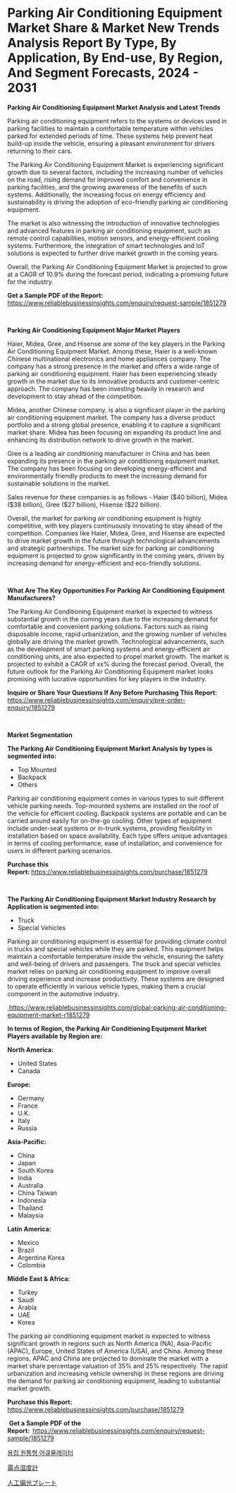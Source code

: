 <p><h1>Parking Air Conditioning Equipment Market Share & Market New Trends Analysis Report By Type, By Application, By End-use, By Region, And Segment Forecasts, 2024 - 2031</h1></p><p><strong>Parking Air Conditioning Equipment Market Analysis and Latest Trends</strong></p>
<p><p>Parking air conditioning equipment refers to the systems or devices used in parking facilities to maintain a comfortable temperature within vehicles parked for extended periods of time. These systems help prevent heat build-up inside the vehicle, ensuring a pleasant environment for drivers returning to their cars.</p><p>The Parking Air Conditioning Equipment Market is experiencing significant growth due to several factors, including the increasing number of vehicles on the road, rising demand for improved comfort and convenience in parking facilities, and the growing awareness of the benefits of such systems. Additionally, the increasing focus on energy efficiency and sustainability is driving the adoption of eco-friendly parking air conditioning equipment.</p><p>The market is also witnessing the introduction of innovative technologies and advanced features in parking air conditioning equipment, such as remote control capabilities, motion sensors, and energy-efficient cooling systems. Furthermore, the integration of smart technologies and IoT solutions is expected to further drive market growth in the coming years.</p><p>Overall, the Parking Air Conditioning Equipment Market is projected to grow at a CAGR of 10.9% during the forecast period, indicating a promising future for the industry.</p></p>
<p><strong>Get a Sample PDF of the Report:&nbsp;</strong> <a href="https://www.reliablebusinessinsights.com/enquiry/request-sample/1851279">https://www.reliablebusinessinsights.com/enquiry/request-sample/1851279</a></p>
<p>&nbsp;</p>
<p><strong>Parking Air Conditioning Equipment Major Market Players</strong></p>
<p><p>Haier, Midea, Gree, and Hisense are some of the key players in the Parking Air Conditioning Equipment Market. Among these, Haier is a well-known Chinese multinational electronics and home appliances company. The company has a strong presence in the market and offers a wide range of parking air conditioning equipment. Haier has been experiencing steady growth in the market due to its innovative products and customer-centric approach. The company has been investing heavily in research and development to stay ahead of the competition.</p><p>Midea, another Chinese company, is also a significant player in the parking air conditioning equipment market. The company has a diverse product portfolio and a strong global presence, enabling it to capture a significant market share. Midea has been focusing on expanding its product line and enhancing its distribution network to drive growth in the market.</p><p>Gree is a leading air conditioning manufacturer in China and has been expanding its presence in the parking air conditioning equipment market. The company has been focusing on developing energy-efficient and environmentally friendly products to meet the increasing demand for sustainable solutions in the market.</p><p>Sales revenue for these companies is as follows - Haier ($40 billion), Midea ($38 billion), Gree ($27 billion), Hisense ($22 billion).</p><p>Overall, the market for parking air conditioning equipment is highly competitive, with key players continuously innovating to stay ahead of the competition. Companies like Haier, Midea, Gree, and Hisense are expected to drive market growth in the future through technological advancements and strategic partnerships. The market size for parking air conditioning equipment is projected to grow significantly in the coming years, driven by increasing demand for energy-efficient and eco-friendly solutions.</p></p>
<p>&nbsp;</p>
<p><strong>What Are The Key Opportunities For Parking Air Conditioning Equipment Manufacturers?</strong></p>
<p><p>The Parking Air Conditioning Equipment market is expected to witness substantial growth in the coming years due to the increasing demand for comfortable and convenient parking solutions. Factors such as rising disposable income, rapid urbanization, and the growing number of vehicles globally are driving the market growth. Technological advancements, such as the development of smart parking systems and energy-efficient air conditioning units, are also expected to propel market growth. The market is projected to exhibit a CAGR of xx% during the forecast period. Overall, the future outlook for the Parking Air Conditioning Equipment market looks promising with lucrative opportunities for key players in the industry.</p></p>
<p><strong>Inquire or Share Your Questions If Any Before Purchasing This Report:</strong> <a href="https://www.reliablebusinessinsights.com/enquiry/pre-order-enquiry/1851279">https://www.reliablebusinessinsights.com/enquiry/pre-order-enquiry/1851279</a></p>
<p>&nbsp;</p>
<p><strong>Market Segmentation</strong></p>
<p><strong>The Parking Air Conditioning Equipment Market Analysis by types is segmented into:</strong></p>
<p><ul><li>Top Mounted</li><li>Backpack</li><li>Others</li></ul></p>
<p><p>Parking air conditioning equipment comes in various types to suit different vehicle parking needs. Top-mounted systems are installed on the roof of the vehicle for efficient cooling. Backpack systems are portable and can be carried around easily for on-the-go cooling. Other types of equipment include under-seat systems or in-trunk systems, providing flexibility in installation based on space availability. Each type offers unique advantages in terms of cooling performance, ease of installation, and convenience for users in different parking scenarios.</p></p>
<p><strong>Purchase this Report:&nbsp;</strong><a href="https://www.reliablebusinessinsights.com/purchase/1851279">https://www.reliablebusinessinsights.com/purchase/1851279</a></p>
<p>&nbsp;</p>
<p><strong>The Parking Air Conditioning Equipment Market Industry Research by Application is segmented into:</strong></p>
<p><ul><li>Truck</li><li>Special Vehicles</li></ul></p>
<p><p>Parking air conditioning equipment is essential for providing climate control in trucks and special vehicles while they are parked. This equipment helps maintain a comfortable temperature inside the vehicle, ensuring the safety and well-being of drivers and passengers. The truck and special vehicles market relies on parking air conditioning equipment to improve overall driving experience and increase productivity. These systems are designed to operate efficiently in various vehicle types, making them a crucial component in the automotive industry.</p></p>
<p><a href="https://www.reliablebusinessinsights.com/global-parking-air-conditioning-equipment-market-r1851279">&nbsp;https://www.reliablebusinessinsights.com/global-parking-air-conditioning-equipment-market-r1851279</a></p>
<p><strong>In terms of Region, the Parking Air Conditioning Equipment Market Players available by Region are:</strong></p>
<p>
    <p> <strong> North America: </strong>
        <ul>
            <li>United States</li>
            <li>Canada</li>
        </ul>
        </p> 
    <p> <strong> Europe: </strong>
        <ul>
            <li>Germany</li>
            <li>France</li>
            <li>U.K.</li>
            <li>Italy</li>
            <li>Russia</li>
        </ul>
        </p> 
    <p> <strong> Asia-Pacific: </strong>
        <ul>
            <li>China</li>
            <li>Japan</li>
            <li>South Korea</li>
            <li>India</li>
            <li>Australia</li>
            <li>China Taiwan</li>
            <li>Indonesia</li>
            <li>Thailand</li>
            <li>Malaysia</li>
        </ul>
        </p> 
    <p> <strong> Latin America: </strong>
        <ul>
            <li>Mexico</li>
            <li>Brazil</li>
            <li>Argentina Korea</li>
            <li>Colombia</li>
        </ul>
        </p> 
    <p> <strong> Middle East & Africa: </strong>
        <ul>
            <li>Turkey</li>
            <li>Saudi</li>
            <li>Arabia</li>
            <li>UAE</li>
            <li>Korea</li>
        </ul>
    </p>
    </p>
<p><p>The parking air conditioning equipment market is expected to witness significant growth in regions such as North America (NA), Asia-Pacific (APAC), Europe, United States of America (USA), and China. Among these regions, APAC and China are projected to dominate the market with a market share percentage valuation of 35% and 25% respectively. The rapid urbanization and increasing vehicle ownership in these regions are driving the demand for parking air conditioning equipment, leading to substantial market growth.</p></p>
<p><strong>Purchase this Report: </strong><a href="https://www.reliablebusinessinsights.com/purchase/1851279">https://www.reliablebusinessinsights.com/purchase/1851279</a></p>
<p>&nbsp;<strong>Get a Sample PDF of the Report:&nbsp;&nbsp;</strong><a href="https://www.reliablebusinessinsights.com/enquiry/request-sample/1851279">https://www.reliablebusinessinsights.com/enquiry/request-sample/1851279</a></p>
<p><strong></strong></p>
<p><p><a href="https://medium.com/@ikeschumm04/%EC%9A%A9%EC%A0%91%EB%90%9C-%EC%9B%90%ED%86%B5%ED%98%95-%EB%88%84%EC%A0%81%EA%B8%B0-%EC%8B%9C%EC%9E%A5-%EA%B2%BD%EC%9F%81-%EB%B6%84%EC%84%9D-%EC%8B%9C%EC%9E%A5-%EB%8F%99%ED%96%A5-%EB%B0%8F-2031%EB%85%84%EA%B9%8C%EC%A7%80%EC%9D%98-%EC%98%88%EC%B8%A1-a54ddb47ce73">용접 원통형 어큐뮬레이터</a></p><p><a href="https://medium.com/@amarart56456/%E9%9C%B2%E7%82%B9%E6%B8%A9%E5%BA%A6%E6%B9%BF%E5%BA%A6%E8%A8%88%E3%81%AE%E5%B8%82%E5%A0%B4%E5%88%86%E6%9E%90-%E3%81%9D%E3%81%AEcagr-%E5%B8%82%E5%A0%B4%E3%82%BB%E3%82%B0%E3%83%A1%E3%83%B3%E3%83%86%E3%83%BC%E3%82%B7%E3%83%A7%E3%83%B3-%E3%81%8A%E3%82%88%E3%81%B3%E3%82%B0%E3%83%AD%E3%83%BC%E3%83%90%E3%83%AB%E7%94%A3%E6%A5%AD%E6%A6%82%E8%A6%81-5d433e2a5809">露点湿度計</a></p><p><a href="https://medium.com/@elmorunolfsson2023/%E4%BA%BA%E5%B7%A5%E5%81%8F%E5%85%89%E6%9D%BF%E5%B8%82%E5%A0%B4%E8%A6%8F%E6%A8%A1%E3%81%AF-%E3%82%B0%E3%83%AD%E3%83%BC%E3%83%90%E3%83%AB%E7%94%A3%E6%A5%AD%E3%81%AB%E3%81%8A%E3%81%91%E3%82%8B%E6%9C%80%E9%81%A9%E3%81%AA%E3%83%9E%E3%83%BC%E3%82%B1%E3%83%86%E3%82%A3%E3%83%B3%E3%82%B0%E3%83%81%E3%83%A3%E3%83%8D%E3%83%AB%E3%82%92%E7%A4%BA%E3%81%97%E3%81%A6%E3%81%84%E3%81%BE%E3%81%99-d30df8d74d32">人工偏光プレート</a></p></p>
